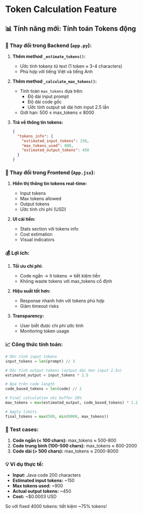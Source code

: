 # Token Calculation Feature

## 📊 Tính năng mới: Tính toán Tokens động

### 🔄 Thay đổi trong Backend (`app.py`):

1. **Thêm method `_estimate_tokens()`:**
   - Ước tính tokens từ text (1 token ≈ 3-4 characters)
   - Phù hợp với tiếng Việt và tiếng Anh

2. **Thêm method `_calculate_max_tokens()`:**
   - Tính toán `max_tokens` dựa trên:
     - Độ dài input prompt
     - Độ dài code gốc
     - Ước tính output sẽ dài hơn input 2.5 lần
   - Giới hạn: 500 ≤ max_tokens ≤ 8000

3. **Trả về thông tin tokens:**
   ```json
   {
     "tokens_info": {
       "estimated_input_tokens": 150,
       "max_tokens_used": 800,
       "estimated_output_tokens": 450
     }
   }
   ```

### 🎨 Thay đổi trong Frontend (`App.jsx`):

1. **Hiển thị thông tin tokens real-time:**
   - Input tokens
   - Max tokens allowed
   - Output tokens
   - Ước tính chi phí (USD)

2. **UI cải tiến:**
   - Stats section với tokens info
   - Cost estimation
   - Visual indicators

### 💰 Lợi ích:

1. **Tối ưu chi phí:**
   - Code ngắn → ít tokens → tiết kiệm tiền
   - Không waste tokens với max_tokens cố định

2. **Hiệu suất tốt hơn:**
   - Response nhanh hơn với tokens phù hợp
   - Giảm timeout risks

3. **Transparency:**
   - User biết được chi phí ước tính
   - Monitoring token usage

### 📈 Công thức tính toán:

```python
# Ước tính input tokens
input_tokens = len(prompt) // 3

# Ước tính output tokens (output dài hơn input 2.5x)
estimated_output = input_tokens * 2.5

# Dựa trên code length
code_based_tokens = len(code) // 2

# Final calculation với buffer 20%
max_tokens = max(estimated_output, code_based_tokens) * 1.2

# Apply limits
final_tokens = max(500, min(8000, max_tokens))
```

### 🧪 Test cases:

1. **Code ngắn (< 100 chars):** max_tokens ≈ 500-800
2. **Code trung bình (100-500 chars):** max_tokens ≈ 800-2000  
3. **Code dài (> 500 chars):** max_tokens ≈ 2000-8000

### 💡 Ví dụ thực tế:

- **Input:** Java code 200 characters
- **Estimated input tokens:** ~150
- **Max tokens used:** ~900
- **Actual output tokens:** ~450
- **Cost:** ~$0.0003 USD

So với fixed 4000 tokens: tiết kiệm ~75% tokens!
